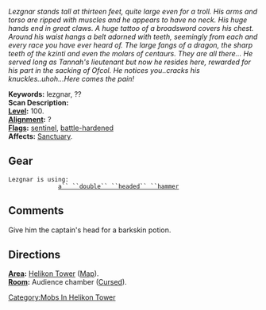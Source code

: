 *Lezgnar stands tall at thirteen feet, quite large even for a troll. His
arms and torso are ripped with muscles and he appears to have no neck.
His huge hands end in great claws. A huge tattoo of a broadsword covers
his chest. Around his waist hangs a belt adorned with teeth, seemingly
from each and every race you have ever heard of. The large fangs of a
dragon, the sharp teeth of the kzinti and even the molars of centaurs.
They are all there... He served long as Tannah's lieutenant but now he
resides here, rewarded for his part in the sacking of Ofcol. He notices
you..cracks his knuckles..uhoh...Here comes the pain!*

**Keywords:** lezgnar, ??  
**Scan Description:**  
**[Level](Level.md "wikilink"):** 100.  
**[Alignment](Alignment.md "wikilink"):** ?  
**[Flags](:Category:_Mob_Types.md "wikilink"):**
[sentinel](Sentinel_Mobs.md "wikilink"),
[battle-hardened](Warlord_Mobs.md "wikilink")  
**Affects:** [Sanctuary](Sanctuary "wikilink").  

## Gear

`Lezgnar is using:`  
<held>`              `[`a`` ``double`` ``headed`` ``hammer`](Double_Headed_Hammer.md "wikilink")

## Comments

Give him the captain's head for a barkskin potion.

## Directions

**[Area](:Category:_Areas.md "wikilink"):** [Helikon
Tower](:Category:Helikon_Tower.md "wikilink")
([Map](Helikon_Tower_Map.md "wikilink")).  
**[Room](:Category:_Rooms.md "wikilink"):** Audience chamber
([Cursed](Cursed_Rooms.md "wikilink")).  

[Category:Mobs In Helikon
Tower](Category:Mobs_In_Helikon_Tower "wikilink")
